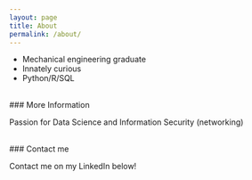 ```yaml
---
layout: page
title: About
permalink: /about/
---
```


* Mechanical engineering graduate
* Innately curious
* Python/R/SQL


<br>
### More Information

Passion for Data Science and Information Security (networking)

<br>
### Contact me

Contact me on my LinkedIn below!
